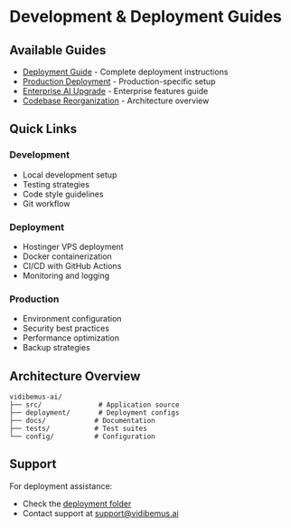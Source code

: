 # Development & Deployment Guides

## Available Guides

- [Deployment Guide](DEPLOYMENT_GUIDE.md) - Complete deployment instructions
- [Production Deployment](DEPLOYMENT.md) - Production-specific setup
- [Enterprise AI Upgrade](ENTERPRISE_AI_UPGRADE.md) - Enterprise features guide
- [Codebase Reorganization](CODEBASE_REORGANIZATION_SUMMARY.md) - Architecture overview

## Quick Links

### Development
- Local development setup
- Testing strategies
- Code style guidelines
- Git workflow

### Deployment
- Hostinger VPS deployment
- Docker containerization
- CI/CD with GitHub Actions
- Monitoring and logging

### Production
- Environment configuration
- Security best practices
- Performance optimization
- Backup strategies

## Architecture Overview

```
vidibemus-ai/
├── src/              # Application source
├── deployment/       # Deployment configs
├── docs/            # Documentation
├── tests/           # Test suites
└── config/          # Configuration
```

## Support

For deployment assistance:
- Check the [deployment folder](../../deployment/README.md)
- Contact support at support@vidibemus.ai